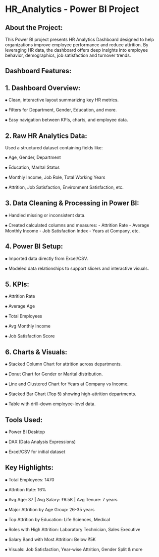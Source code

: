 # HR_Analytics - Power BI Project

## About the Project:
This Power BI project presents HR Analytics Dashboard designed to help organizations improve employee performance and reduce attrition. By leveraging HR data, the dashboard offers deep insights into employee behavior, demographics, job satisfaction and turnover trends.

## Dashboard Features:
## 1. Dashboard Overview:

⦁	Clean, interactive layout summarizing key HR metrics.

⦁	Filters for Department, Gender, Education, and more.

⦁	Easy navigation between KPIs, charts, and employee data.

## 2. Raw HR Analytics Data:

Used a structured dataset containing fields like:

⦁	Age, Gender, Department

⦁	Education, Marital Status

⦁	Monthly Income, Job Role, Total Working Years

⦁	Attrition, Job Satisfaction, Environment Satisfaction, etc.

## 3. Data Cleaning & Processing in Power BI:

⦁	Handled missing or inconsistent data.

⦁	Created calculated columns and measures:
	- Attrition Rate
	- Average Monthly Income
	- Job Satisfaction Index
	- Years at Company, etc.
   
## 4. Power BI Setup:

⦁	Imported data directly from Excel/CSV.

⦁	Modeled data relationships to support slicers and interactive visuals.

## 5. KPIs:

⦁	 Attrition Rate

⦁	 Average Age

⦁	 Total Employees

⦁	 Avg Monthly Income

⦁	 Job Satisfaction Score

## 6. Charts & Visuals:

⦁	 Stacked Column Chart for attrition across departments.

⦁	 Donut Chart for Gender or Marital distribution.

⦁	 Line and Clustered Chart for Years at Company vs Income.

⦁	 Stacked Bar Chart (Top 5) showing high-attrition departments.

⦁	 Table with drill-down employee-level data.

## Tools Used:

⦁	Power BI Desktop

⦁	DAX (Data Analysis Expressions)

⦁	Excel/CSV for initial dataset

## Key Highlights:

⦁	  Total Employees: 1470

⦁	  Attrition Rate: 16%

⦁	  Avg Age: 37 | Avg Salary: ₹6.5K | Avg Tenure: 7 years

⦁	  Major Attrition by Age Group: 26-35 years

⦁	  Top Attrition by Education: Life Sciences, Medical

⦁	  Roles with High Attrition: Laboratory Technician, Sales Executive

⦁	  Salary Band with Most Attrition: Below ₹5K

⦁	  Visuals: Job Satisfaction, Year-wise Attrition, Gender Split & more
	







